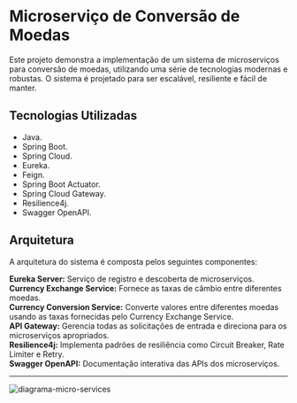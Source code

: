 
# Microserviço de Conversão de Moedas
Este projeto demonstra a implementação de um sistema de microserviços para conversão de moedas, utilizando uma série de tecnologias modernas e robustas. O sistema é projetado para ser escalável, resiliente e fácil de manter.


## Tecnologias Utilizadas
* Java.
* Spring Boot.
* Spring Cloud.
* Eureka.
* Feign.
* Spring Boot Actuator.
* Spring Cloud Gateway.
* Resilience4j.
* Swagger OpenAPI.
  
## Arquitetura
A arquitetura do sistema é composta pelos seguintes componentes:

**Eureka Server:** Serviço de registro e descoberta de microserviços.  
**Currency Exchange Service:** Fornece as taxas de câmbio entre diferentes moedas.  
**Currency Conversion Service:** Converte valores entre diferentes moedas usando as taxas fornecidas pelo Currency Exchange Service.  
**API Gateway:** Gerencia todas as solicitações de entrada e direciona para os microserviços apropriados.  
**Resilience4j:** Implementa padrões de resiliência como Circuit Breaker, Rate Limiter e Retry.  
**Swagger OpenAPI:** Documentação interativa das APIs dos microserviços.  

--- 

![diagrama-micro-services](https://github.com/ewertondrigues02/micro-services-conversao/assets/106437473/b63b7b37-a60d-46b3-bbd6-a5585df7e9c6)

  

